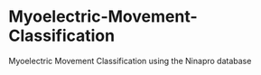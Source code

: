 # Myoelectric-Movement-Classification
Myoelectric Movement Classification using the Ninapro database
